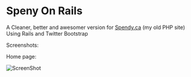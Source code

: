 Speny On Rails
===

A Cleaner, better and awesomer version for [Spendy.ca](http://Spendy.ca) (my old PHP site) 
Using Rails and Twitter Bootstrap


Screenshots: 

Home page:

![ScreenShot](https://raw.github.com/danielravina/spendy-on-rails/master/app/assets/images/spendy_1.png)
